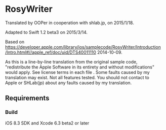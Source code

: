 # RosyWriter

Translated by OOPer in cooperation with shlab.jp, on 2015/1/18.

Adapted to Swift 1.2 beta3 on 2015/3/14.

Based on
<https://developer.apple.com/library/ios/samplecode/RosyWriter/Introduction/Intro.html#//apple_ref/doc/uid/DTS40011110>
2014-10-09.

As this is a line-by-line translation from the original sample code, "redistribute the Apple Software in its entirety and without modifications" would apply. See license terms in each file .
Some faults caused by my translation may exist. Not all features tested.
You should not contact to Apple or SHLab(jp) about any faults caused by my translation.

## Requirements

### Build

iOS 8.3 SDK and Xcode 6.3 beta2 or later

